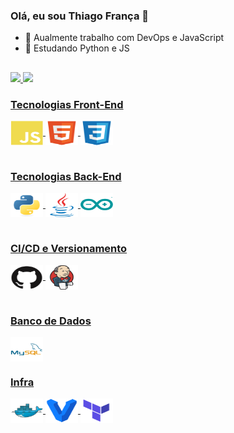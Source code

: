 ### Olá, eu sou Thiago França 👋

- 🔭 Aualmente trabalho com DevOps e JavaScript
- 🌱 Estudando Python e JS

##

<div>
  <a href="https://github.com/thiago-franca">
  <img height="180em" src="https://github-readme-stats.vercel.app/api?username=thiago-franca&show_icons=true&theme=dark&include_all_commits=true&count_private=true"/>
  <img height="180em" src="https://github-readme-stats.vercel.app/api/top-langs/?username=thiago-franca&layout=compact&langs_count=7&theme=dark&include_all_commits=true"/>
</div>
 <h3>  
Tecnologias Front-End
</h3>
<div>
  <img align="center" alt="CJ-Js" height="39" width="52" src="https://raw.githubusercontent.com/devicons/devicon/master/icons/javascript/javascript-plain.svg">
  <img align="center" alt="CJ-HTML" height="39" width="52" src="https://raw.githubusercontent.com/devicons/devicon/master/icons/html5/html5-original.svg">
  <img align="center" alt="CJ-CSS" height="39" width="52" src="https://raw.githubusercontent.com/devicons/devicon/master/icons/css3/css3-original.svg">
</div>
<br>
<h3>
  Tecnologias Back-End
</h3>
<div style="display: inline_block;">
  <img align="center" alt="CJ-Python" height="39" width="52" src="https://raw.githubusercontent.com/devicons/devicon/master/icons/python/python-original.svg">
  <img align="center" alt="Java" height="39" width="52" src="https://raw.githubusercontent.com/devicons/devicon/master/icons/java/java-original.svg">
  <img align="center" alt="Arduino" height="39" width="52" src="https://raw.githubusercontent.com/devicons/devicon/master/icons/arduino/arduino-original.svg">
 </div>
<br>
<h3>
  CI/CD e Versionamento
</h3>
<div style="display: inline_block;">
  <img align="center" alt="CJ-Github" height="39" width="52" src="https://raw.githubusercontent.com/devicons/devicon/master/icons/github/github-original.svg">
  <img align="center" alt="CJ-Jenkins" height="39" width="52" src="https://raw.githubusercontent.com/devicons/devicon/master/icons/jenkins/jenkins-original.svg">
  
  </div>
<br>
<h3>
  Banco de Dados
</h3>
<div style="display: inline_block;">  
  <img align="center" alt="CJ-MySQL" height="39" width="52" src="https://raw.githubusercontent.com/devicons/devicon/master/icons/mysql/mysql-original-wordmark.svg">
</div>
 <h3>
  Infra
</h3>
<div style="display: inline_block;">  
    <img align="center" alt="CJ-Docker" height="39" width="52" src="https://raw.githubusercontent.com/devicons/devicon/master/icons/docker/docker-original.svg">
  <img align="center" alt="CJ-Vagrant" height="39" width="52" src="https://raw.githubusercontent.com/devicons/devicon/master/icons/vagrant/vagrant-original.svg">
  <img align="center" alt="CJ-Terraform" height="39" width="52" src="https://raw.githubusercontent.com/devicons/devicon/master/icons/terraform/terraform-original.svg">
  
</div>
